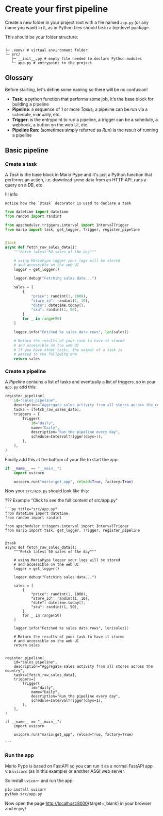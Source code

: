 # Create your first pipeline

Create a new folder in your project root with
a file named `app.py` (or any name you want) in it,
as in Python files should be in a top-level package.

This should be your folder structure:

``` { .sh .no-copy }
.
├─ .venv/ # virtual environment folder
└─ src/
   ├─ __init__.py # empty file needed to declare Python modules
   └─ app.py # entrypoint to the project
```

## Glossary

Before starting, let's define some naming so there will be no confusion!

* **Task**: a python function that performs some job, it's the base block for building a pipeline
* **Pipeline**: a sequence of 1 or more *Task*s, a pipeline can be run via a schedule, manually, etc.
* **Trigger**: is the entrypoint to run a pipeline, a trigger can be a schedule, a webhook, a button on the web UI, etc.
* **Pipeline Run**: (sometimes simply referred as *Run*) is the result of running a pipeline

## Basic pipeline

### Create a task

A *Task* is the base block in Mario Pype and it's just a Python function that
performs an action, i.e. download some data from an HTTP API, runs a query on a DB, etc.

!!! info

    notice how the `@task` decorator is used to declare a task

```py title="src/app.py"
from datetime import datetime
from random import randint

from apscheduler.triggers.interval import IntervalTrigger
from mario import task, get_logger, Trigger, register_pipeline


@task
async def fetch_raw_sales_data():
    """Fetch latest 50 sales of the day"""

    # using MarioPype logger your logs will be stored
    # and accessible on the web UI
    logger = get_logger()

    logger.debug("Fetching sales data...")

    sales = [
        {
            "price": randint(1, 1000),
            "store_id": randint(1, 10),
            "date": datetime.today(),
            "sku": randint(1, 50),
        }
        for _ in range(50)
    ]

    logger.info("Fetched %s sales data rows", len(sales))

    # Return the results of your task to have it stored
    # and accessible on the web UI
    # If you have other tasks, the output of a task is
    # passed to the following one
    return sales
```

### Create a pipeline

A *Pipeline* contains a list of tasks and eventually a list of triggers,
so in your `app.py` add this:

```py title="src/app.py"
register_pipeline(
    id="sales_pipeline",
    description="Aggregate sales activity from all stores across the country",
    tasks = [fetch_raw_sales_data],
    triggers = [
        Trigger(
            id="daily",
            name="Daily",
            description="Run the pipeline every day",
            schedule=IntervalTrigger(days=1),
        ),
    ],
)
```

Finally add this at the bottom of your file to start the app:

```py title="src/app.py"
if __name__ == "__main__":
    import uvicorn

    uvicorn.run("mario:get_app", reload=True, factory=True)
```

Now your `src/app.py` should look like this:

??? Example "Click to see the full content of src/app.py"

    ```py title="src/app.py"
    from datetime import datetime
    from random import randint

    from apscheduler.triggers.interval import IntervalTrigger
    from mario import task, get_logger, Trigger, register_pipeline


    @task
    async def fetch_raw_sales_data():
        """Fetch latest 50 sales of the day"""

        # using MarioPype logger your logs will be stored
        # and accessible on the web UI
        logger = get_logger()

        logger.debug("Fetching sales data...")

        sales = [
            {
                "price": randint(1, 1000),
                "store_id": randint(1, 10),
                "date": datetime.today(),
                "sku": randint(1, 50),
            }
            for _ in range(50)
        ]

        logger.info("Fetched %s sales data rows", len(sales))

        # Return the results of your task to have it stored
        # and accessible on the web UI
        return sales


    register_pipeline(
        id="sales_pipeline",
        description="Aggregate sales activity from all stores across the country",
        tasks=[fetch_raw_sales_data],
        triggers=[
            Trigger(
                id="daily",
                name="Daily",
                description="Run the pipeline every day",
                schedule=IntervalTrigger(days=1),
            ),
        ],
    )

    if __name__ == "__main__":
        import uvicorn

        uvicorn.run("mario:get_app", reload=True, factory=True)

    ```

### Run the app

Mario Pype is based on FastAPI so you can run it as a normal FastAPI app
via `uvicorn` (as in this example) or another ASGI web server.

So install `uvicorn` and run the app:

```sh
pip install uvicorn
python src/app.py
```

Now open the page [http://localhost:8000](http://localhost:8000){target=_blank} in your browser and enjoy!
